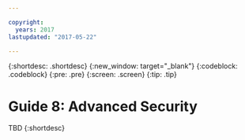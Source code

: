 ```yaml
---

copyright:
  years: 2017
lastupdated: "2017-05-22"

---
```


{:shortdesc: .shortdesc}
{:new_window: target="\_blank"}
{:codeblock: .codeblock}
{:pre: .pre}
{:screen: .screen}
{:tip: .tip}

# Guide 8: Advanced Security
TBD
{:shortdesc}
